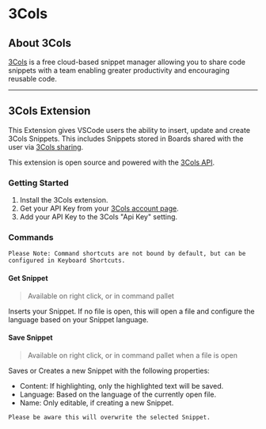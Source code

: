 # 3Cols
## About 3Cols

[3Cols](https://3cols.com/) is a free cloud-based snippet manager allowing you to share code snippets with a team enabling greater productivity and encouraging reusable code.

***

## 3Cols Extension
This Extension gives VSCode users the ability to insert, update and create 3Cols Snippets. This includes Snippets stored in Boards shared with the user via [3Cols sharing](https://docs.3cols.com/boards/sharingaboard).

This extension is open source and powered with the [3Cols API](https://docs.3cols.com/api/apiintroduction).

### Getting Started

1. Install the 3Cols extension.
2. Get your API Key from your [3Cols account page](https://3cols.com/account).
3. Add your API Key to the 3Cols "Api Key" setting.

### Commands
`Please Note: Command shortcuts are not bound by default, but can be configured in Keyboard Shortcuts.`

#### Get Snippet
> Available on right click, or in command pallet

Inserts your Snippet. If no file is open, this will open a file and configure the language based on your Snippet language.

#### Save Snippet
> Available on right click, or in command pallet when a file is open

Saves or Creates a new Snippet with the following properties: 
- Content: If highlighting, only the highlighted text will be saved.
- Language: Based on the language of the currently open file.
- Name: Only editable, if creating a new Snippet.

`Please be aware this will overwrite the selected Snippet.`
